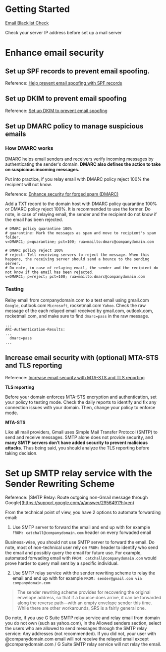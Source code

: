 # Getting Started

[Email Blacklist Check](https://mxtoolbox.com/blacklists.aspx)

Check your server IP address before set up a mail server

# Enhance email security

## Set up SPF records to prevent email spoofing.

Reference: [Help prevent email spoofing with SPF records](https://support.google.com/a/answer/33786?hl=en&ref_topic=7556597)

## Set up DKIM to prevent email spoofing

Reference: [Set up DKIM to prevent email spoofing](https://support.google.com/a/answer/174124?hl=en)

## Set up DMARC policy to manage suspicious emails

### How DMARC works
DMARC helps email senders and receivers verify incoming messages by authenticating the sender's domain. **DMARC also defines the action to take on suspicious incoming messages.**

Put into practice, if you relay email with DMARC policy reject 100% the recipient will not know.

Reference: [Enhance security for forged spam (DMARC)](https://support.google.com/a/answer/2466580?hl=en&ref_topic=2759254&visit_id=637246565085389670-3422249965&rd=1)

Add a TXT record to the domain host with DMARC policy quarantine 100% or DMARC policy reject 100%. It is recommended to use the former. Do note, in case of relaying email, the sender and the recipient do not know if the email has been rejected.

```
# DMARC policy quarantine 100%
# quarantine: Mark the messages as spam and move to recipient's spam folder.
v=DMARC1; p=quarantine; pct=100; rua=mailto:dmarc@companydomain.com

# DMARC policy reject 100%
# reject: Tell receiving servers to reject the message. When this happens, the receiving server should send a bounce to the sending server.
# Do note, in case of relaying email, the sender and the recipient do not know if the email has been rejected.
v=DMARC1; p=reject; pct=100; rua=mailto:dmarc@companydomain.com
```

### Testing

Relay email from companydomain.com to a test email using gmail.com `Google`, outlook.com `Microsoft`, rocketmail.com `Yahoo`.
Check the raw message of the each relayed email received by gmail.com, outlook.com, rocketmail.com, and make sure to find `dmarc=pass` in the raw message.

```
...
ARC-Authentication-Results:
...
  dmarc=pass
...
```

## Increase email security with (optional) MTA-STS and TLS reporting

Reference: [Increase email security with MTA-STS and TLS reporting](https://support.google.com/a/topic/9261406?hl=en&ref_topic=7556597)

**TLS reporting**

Before your domain enforces MTA-STS encryption and authentication, set your policy to testing mode. Check the daily reports to identify and fix any connection issues with your domain. Then, change your policy to enforce mode.

**MTA-STS**

Like all mail providers, Gmail uses Simple Mail Transfer Protocol (SMTP) to send and receive messages. SMTP alone does not provide security, and **many SMTP servers don’t have added security to prevent malicious attacks**. Thus being said, you should analyze the TLS reporting before taking decision.

# Set up SMTP relay service with the Sender Rewriting Scheme

Reference: [SMTP Relay: Route outgoing non-Gmail message through Google[(https://support.google.com/a/answer/2956491?hl=en)

From the technical point of view, you have 2 options to automate forwarding email:
1. Use SMTP server to forward the email and end up with for example `FROM: catchall@companydomain.com` header on every forwaded email

Business-wise, you should not use SMTP server to forward the email. Do note, most of non-technical user rely on `FROM:` header to identify who send the email and possibly query the email for future use. For example, automated forwading email with `FROM: catchall@companydomain.com` would prove harder to query mail sent by a specific individual.

2. Use SMTP relay service with the sender rewriting scheme to relay the email and end up with for example `FROM: sender@gmail.com via companydomain.com`

> The sender rewriting scheme provides for recovering the original envelope address, so that if a bounce does arrive, it can be forwarded along the reverse path—with an empty envelope sender this time. While there are other workarounds, SRS is a fairly general one.

Do note, if you use G Suite SMTP relay service and relay email from domain you do not own (such as yahoo.com), In the Allowed senders section, select the users who are allowed to send messages through the SMTP relay service: Any addresses (not recommended). If you did not, your user with @companydomain.com email will not receive the relayed email except @companydomain.com / G Suite SMTP relay service will not relay the email.
